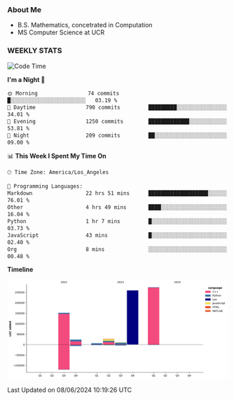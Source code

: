 ### About Me

- B.S. Mathematics, concetrated in Computation
- MS Computer Science at UCR


### WEEKLY STATS
<!--START_SECTION:waka-->
![Code Time](http://img.shields.io/badge/Code%20Time-141%20hrs%2048%20mins-blue)

**I'm a Night 🦉** 

```text
🌞 Morning                74 commits          █░░░░░░░░░░░░░░░░░░░░░░░░   03.19 % 
🌆 Daytime                790 commits         █████████░░░░░░░░░░░░░░░░   34.01 % 
🌃 Evening                1250 commits        █████████████░░░░░░░░░░░░   53.81 % 
🌙 Night                  209 commits         ██░░░░░░░░░░░░░░░░░░░░░░░   09.00 % 
```


📊 **This Week I Spent My Time On** 

```text
🕑︎ Time Zone: America/Los_Angeles

💬 Programming Languages: 
Markdown                 22 hrs 51 mins      ███████████████████░░░░░░   76.01 % 
Other                    4 hrs 49 mins       ████░░░░░░░░░░░░░░░░░░░░░   16.04 % 
Python                   1 hr 7 mins         █░░░░░░░░░░░░░░░░░░░░░░░░   03.73 % 
JavaScript               43 mins             █░░░░░░░░░░░░░░░░░░░░░░░░   02.40 % 
Org                      8 mins              ░░░░░░░░░░░░░░░░░░░░░░░░░   00.48 % 
```

**Timeline**

![Lines of Code chart](https://raw.githubusercontent.com/nickocruzm/nickocruzm/main/assets/bar_graph.png)


 Last Updated on 08/06/2024 10:19:26 UTC
<!--END_SECTION:waka-->
